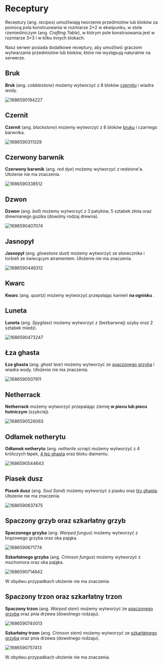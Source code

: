 # Receptury

Receptury (ang. *recipes*) umożliwiają tworzenie przedmiotów lub bloków za pomocą pola konstruowania w rozmiarze 2×2 w ekwipunku, w stole rzemieślniczym (ang. *Crafting Table*), w którym pole konstruowania jest w rozmiarze 3×3 i w kilku innych blokach.

Nasz serwer posiada dodatkowe receptury, aby umożliwić graczom wytwarzanie przedmiotów lub bloków, które nie występują naturalnie na serwerze.

## Bruk

**Bruk** (ang. *cobblestone*) możemy wytworzyć z 8 bloków [czernitu](#czernit) i wiadra wody.

![1686590194227](image/receptury/1686590194227.png)

## Czernit

**Czernit** (ang. *blackstone*) możemy wytworzyć z 8 bloków [bruku](#bruk) i czarnego barwnika.

![1686590311329](image/receptury/1686590311329.png)

## Czerwony barwnik

**Czerwony barwnik** (ang. *red dye*) możemy wytworzyć z redstone'a. Ułożenie nie ma znaczenia.

![1686590338512](image/receptury/1686590338512.png)

## Dzwon

**Dzwon** (ang. *bell*) możemy wytworzyć z 3 patyków, 5 sztabek złota oraz drewnianego guzika (dowolny rodzaj drewna).

![1686590407074](image/receptury/1686590407074.png)

## Jasnopył

**Jasnopył** (ang. *glowstone dust*) możemy wytworzyć ze słonecznika i torbieli ze świecącym atramentem. Ułożenie nie ma znaczenia.

![1686590446312](image/receptury/1686590446312.png)

## Kwarc

**Kwarc** (ang. *quartz*) możemy wytworzyć przepalając kamień **na ognisku** .

## Luneta

**Luneta** (ang. *Spyglass*) możemy wytworzyć z (bezbarwnej) szyby oraz 2 sztabek miedzi.

![1686590473247](image/receptury/1686590473247.png)

## Łza ghasta

**Łza ghasta** (ang. *ghast tear*) możemy wytworzyć ze [spaczonego grzyba](#spaczony-grzyb-oraz-szkarłatny-grzyb) i wiadra wody. Ułożenie nie ma znaczenia.

![1686590507911](image/receptury/1686590507911.png)

## Netherrack

**Netherrack** możemy wytworzyć przepalając ziemię **w piecu lub piecu hutniczym** (szybciej).

![1686590526063](image/receptury/1686590526063.png)

## Odłamek netherytu

**Odłamek netherytu** (ang. *netherite scrap*) możemy wytworzyć z 4 króliczych łapek, [4 łez ghasta](#łza-ghasta) oraz bloku diamentu.

![1686590544643](image/receptury/1686590544643.png)

## Piasek dusz

**Piasek dusz** (ang. *Soul Sand*) możemy wytworzyć z piasku oraz [łzy ghasta](#łza-ghasta). Ułożenie nie ma znaczenia.

![1686590637475](image/receptury/1686590637475.png)

## Spaczony grzyb oraz szkarłatny grzyb

**Spaczonego grzyba** (ang. *Warped fungus*) możemy wytworzyć z brązowego grzyba oraz oka pająka.

![1686590671774](image/receptury/1686590671774.png)

**Szkarłatnego grzyba** (ang. *Crimson fungus*) możemy wytworzyć z muchomora oraz oka pająka.

![1686590714642](image/receptury/1686590714642.png)

W obydwu przypadkach ułożenie nie ma znaczenia.

## Spaczony trzon oraz szkarłatny trzon

**Spaczony trzon** (ang. *Warped stem*) możemy wytworzyć ze [spaczonego grzyba](#spaczony-grzyb-oraz-szkarłatny-grzyb) oraz pnia drzewa (dowolnego rodzaju).

![1686590740013](image/receptury/1686590740013.png)

**Szkarłatny trzon** (ang. *Crimson stem*) możemy wytworzyć ze [szkarłatnego grzyba](#spaczony-grzyb-oraz-szkarłatny-grzyb) oraz pnia drzewa (dowolnego rodzaju).

![1686590757413](image/receptury/1686590757413.png)

W obydwu przypadkach ułożenie nie ma znaczenia.
